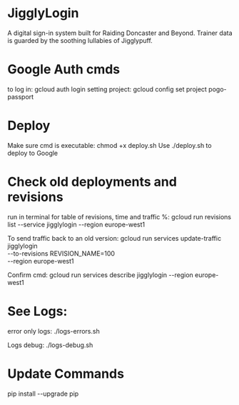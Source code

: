 # JigglyLogin
A digital sign-in system built for Raiding Doncaster and Beyond. Trainer data is guarded by the soothing lullabies of Jigglypuff.

# Google Auth cmds
to log in: gcloud auth login
setting project: gcloud config set project pogo-passport

# Deploy
Make sure cmd is executable: chmod +x deploy.sh
Use ./deploy.sh to deploy to Google

# Check old deployments and revisions
run in terminal for table of revisions, time and traffic %:
gcloud run revisions list --service jigglylogin --region europe-west1

To send traffic back to an old version:
gcloud run services update-traffic jigglylogin \
  --to-revisions REVISION_NAME=100 \
  --region europe-west1

Confirm cmd:
gcloud run services describe jigglylogin --region europe-west1

# See Logs:
error only logs:
./logs-errors.sh

Logs debug:
./logs-debug.sh

# Update Commands
pip install --upgrade pip